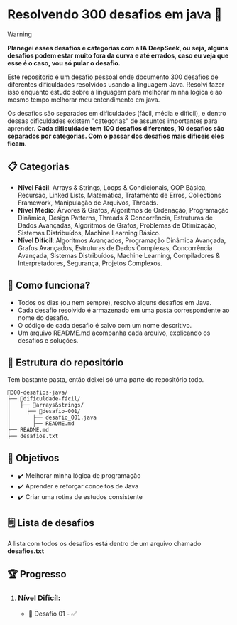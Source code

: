 # Resolvendo 300 desafios em java 🐧
> [!WARNING]  
> **Planegei esses desafios e categorias com a IA DeepSeek, ou seja, alguns desafios podem estar muito fora da curva e até errados, caso eu veja que esse é o caso, vou só pular o desafio.**

Este reposítorio é um desafio pessoal onde documento 300 desafios de diferentes dificuldades resolvidos usando a linguagem Java. Resolvi fazer isso enquanto estudo sobre a linguagem para melhorar minha lógica e ao mesmo tempo melhorar meu entendimento em java.

Os desafios são separados em dificuldades (fácil, média e difícil), e dentro dessas dificuldades existem "categorias" de assuntos importantes para aprender.
**Cada dificuldade tem 100 desafios diferentes, 10 desafios são separados por categorias. Com o passar dos desafios mais difíceis eles ficam.**

## 📋 Categorias
- **Nível Fácil**: Arrays & Strings, Loops & Condicionais, OOP Básica, Recursão, Linked Lists, Matemática, Tratamento de Erros, Collections Framework, Manipulação de Arquivos, Threads.
- **Nível Médio**: Árvores & Grafos, Algoritmos de Ordenação, Programação Dinâmica, Design Patterns, Threads & Concorrência, Estruturas de Dados Avançadas, Algoritmos de Grafos, Problemas de Otimização, Sistemas Distribuídos, Machine Learning Básico.
- **Nível Difícil**: Algoritmos Avançados, Programação Dinâmica Avançada, Grafos Avançados, Estruturas de Dados Complexas, Concorrência Avançada, Sistemas Distribuídos, Machine Learning, Compiladores & Interpretadores, Segurança, Projetos Complexos.

## 📌 Como funciona?
- Todos os dias (ou nem sempre), resolvo alguns desafios em Java.
- Cada desafio resolvido é armazenado em uma pasta correspondente ao nome do desafio.
- O código de cada desafio é salvo com um nome descritivo.
- Um arquivo README.md acompanha cada arquivo, explicando os desafios e soluções.

## 📂 Estrutura do repositório
Tem bastante pasta, então deixei só uma parte do repositório todo.
```plaintext
📂300-desafios-java/
├── 📂dificuldade-fácil/
│   ├── 📂arrays&strings/
│     ├── 📂desafio-001/
│       ├── desafio_001.java
│       ├── README.md
├── README.md
├── desafios.txt
```

## 🚀 Objetivos
- ✔️ Melhorar minha lógica de programação
- ✔️ Aprender e reforçar conceitos de Java
- ✔️ Criar uma rotina de estudos consistente

## 🗒️ Lista de desafios
A lista com todos os desafios está dentro de um arquivo chamado **desafios.txt**
 

## 🏆 Progresso
1. ### Nível Dificíl:
   - 📅 Desafio 01 - ✅

